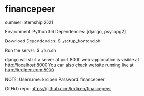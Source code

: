# financepeer
summer internship 2021

Environment: Python 3.6
Dependencies: [django, psycopg2]

Download Dependencies:
$ ./setup_frontend.sh

Run the server:
$ ./run.sh

django will start a server at port 8000
web-applocation is visible at http://localhost:8000
You can also check website running live at http://krdipen.com:8000

NOTE:
Username: krdipen
Password: financepeer

GitHub repo: https://github.com/krdipen/financepeer